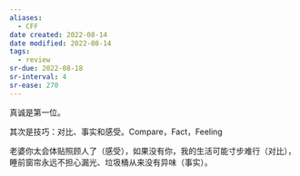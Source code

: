 ```yaml
---
aliases:
  - CFF
date created: 2022-08-14
date modified: 2022-08-14
tags:
  - review
sr-due: 2022-08-18
sr-interval: 4
sr-ease: 270
---
```


真诚是第一位。

其次是技巧：对比、事实和感受。Compare，Fact，Feeling

老婆你太会体贴照顾人了（感受），如果没有你，我的生活可能寸步难行（对比），睡前窗帘永远不担心漏光、垃圾桶从来没有异味（事实）。
